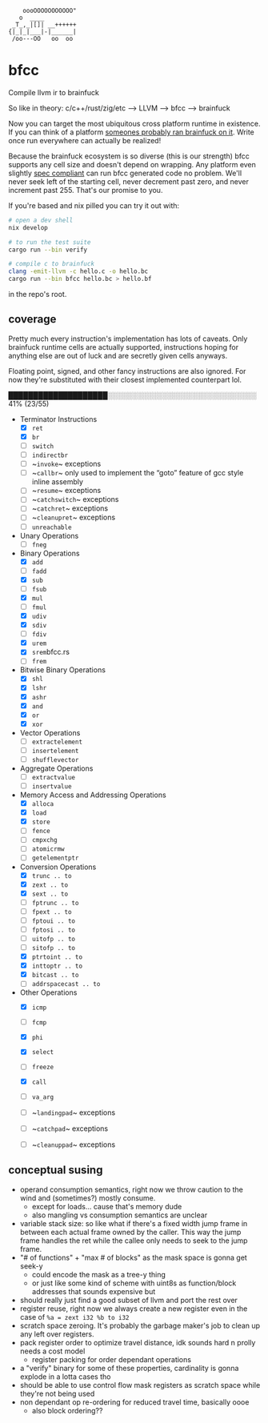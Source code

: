 ```
    oooOOOOOOOOOOO"
   o  ____
 _T_,_|[]| __++++++
{|_|_|___|-|______|
 /oo---OO   oo  oo
```

# bfcc

Compile llvm ir to brainfuck

So like in theory: c/c++/rust/zig/etc --> LLVM --> bfcc --> brainfuck

Now you can target the most ubiquitous cross platform runtime in existence. If you can think of a platform [someones probably ran brainfuck on it](https://github.com/search?q=brainfuck). Write once run everywhere can actually be realized!

Because the brainfuck ecosystem is so diverse (this is our strength) bfcc supports any cell size and doesn't depend on wrapping. Any platform even slightly [spec compliant](https://esolangs.org/wiki/Brainfuck#Implementation_issues) can run bfcc generated code no problem. We'll never seek left of the starting cell, never decrement past zero, and never increment past 255. That's our promise to you.

If you're based and nix pilled you can try it out with:

```bash
# open a dev shell
nix develop

# to run the test suite
cargo run --bin verify

# compile c to brainfuck
clang -emit-llvm -c hello.c -o hello.bc
cargo run --bin bfcc hello.bc > hello.bf

```
in the repo's root.

## coverage

Pretty much every instruction's implementation has lots of caveats. Only brainfuck runtime cells are actually supported, instructions hoping for anything else are out of luck and are secretly given cells anyways.

Floating point, signed, and other fancy instructions are also ignored. For now they're substituted with their closest implemented counterpart lol.

████████████████████░░░░░░░░░░░░░░░░░░░░░░░░░░░░░░  41% (23/55)


- Terminator Instructions
  - [x] `ret`
  - [x] `br`
  - [ ] `switch`
  - [ ] `indirectbr`
  - [ ] ~`invoke`~ exceptions
  - [ ] ~`callbr`~ only used to implement the “goto” feature of gcc style inline assembly
  - [ ] ~`resume`~ exceptions
  - [ ] ~`catchswitch`~  exceptions
  - [ ] ~`catchret`~ exceptions
  - [ ] ~`cleanupret`~ exceptions
  - [ ] `unreachable`
- Unary Operations
  - [ ] `fneg`
- Binary Operations
  - [x] `add`
  - [ ] `fadd`
  - [x] `sub`
  - [ ] `fsub`
  - [x] `mul`
  - [ ] `fmul`
  - [x] `udiv`
  - [x] `sdiv`
  - [ ] `fdiv`
  - [x] `urem`
  - [x] `srem`bfcc.rs
  - [ ] `frem`
- Bitwise Binary Operations
  - [x] `shl`
  - [x] `lshr`
  - [x] `ashr`
  - [x] `and`
  - [x] `or`
  - [x] `xor`
- Vector Operations
  - [ ] `extractelement`
  - [ ] `insertelement`
  - [ ] `shufflevector`
- Aggregate Operations
  - [ ] `extractvalue`
  - [ ] `insertvalue`
- Memory Access and Addressing Operations
  - [x] `alloca`
  - [x] `load`
  - [x] `store`
  - [ ] `fence`
  - [ ] `cmpxchg`
  - [ ] `atomicrmw`
  - [ ] `getelementptr`
- Conversion Operations
  - [x] `trunc .. to`
  - [x] `zext .. to`
  - [x] `sext .. to`
  - [ ] `fptrunc .. to`
  - [ ] `fpext .. to`
  - [ ] `fptoui .. to`
  - [ ] `fptosi .. to`
  - [ ] `uitofp .. to`
  - [ ] `sitofp .. to`
  - [x] `ptrtoint .. to`
  - [x] `inttoptr .. to`
  - [x] `bitcast .. to`
  - [ ] `addrspacecast .. to`
- Other Operations
  - [x] `icmp`
  - [ ] `fcmp`
  - [x] `phi`
  - [x] `select`
  - [ ] `freeze`
  - [x] `call`
  - [ ] `va_arg`
  - [ ] ~`landingpad`~ exceptions
  - [ ] ~`catchpad`~ exceptions
  - [ ] ~`cleanuppad`~ exceptions


## conceptual susing

- operand consumption semantics, right now we throw caution to the wind and
  (sometimes?) mostly consume.
  - except for loads... cause that's memory dude
  - also mangling vs consumption semantics are unclear
- variable stack size: so like what if there's a fixed width jump frame in
  between each actual frame owned by the caller. This way the jump frame handles
  the ret while the callee only needs to seek to the jump frame.
- "# of functions" + "max # of blocks" as the mask space is gonna get seek-y
  - could encode the mask as a tree-y thing
  - or just like some kind of scheme with uint8s as function/block addresses
    that sounds expensive but
- should really just find a good subset of llvm and port the rest over
- register reuse, right now we always create a new register even in the case of `%a = zext i32 %b to i32`
- scratch space zeroing. It's probably the garbage maker's job to clean up any
  left over registers.
- pack register order to optimize travel distance, idk sounds hard n prolly
  needs a cost model
  - register packing for order dependant operations
- a "verify" binary for some of these properties, cardinality is gonna explode in a lotta
  cases tho
- should be able to use control flow mask registers as scratch space while
  they're not being used
- non dependant op re-ordering for reduced travel time, basically oooe
  - also block ordering??
